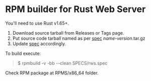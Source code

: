# RPM builder for Rust Web Server
You'll need to use Rust v1.65+.


1. Download source tarball from Releases or Tags page.
1. Put source code tarball named as per [spec](SPECS/rws.spec) _name_-_version_.tar.gz
1. Update [spec](SPECS/rws.spec) accordingly.

To build execute:
> $ rpmbuild -v -bb --clean SPECS/rws.spec

Check RPM package at RPMS/x86_64 folder.
